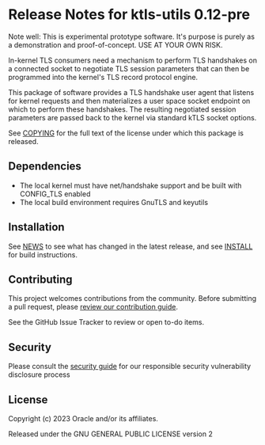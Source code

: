 # Release Notes for ktls-utils 0.12-pre

Note well: This is experimental prototype software. It's purpose is
purely as a demonstration and proof-of-concept. USE AT YOUR OWN RISK.

In-kernel TLS consumers need a mechanism to perform TLS handshakes
on a connected socket to negotiate TLS session parameters that can
then be programmed into the kernel's TLS record protocol engine.

This package of software provides a TLS handshake user agent that
listens for kernel requests and then materializes a user space
socket endpoint on which to perform these handshakes. The resulting
negotiated session parameters are passed back to the kernel via
standard kTLS socket options.

See [COPYING](COPYING) for the full text of the license under which
this package is released.

## Dependencies

* The local kernel must have net/handshake support and be built with
  CONFIG_TLS enabled
* The local build environment requires GnuTLS and keyutils

## Installation

See [NEWS](NEWS) to see what has changed in the latest release,
and see [INSTALL](INSTALL) for build instructions.

## Contributing

This project welcomes contributions from the community.
Before submitting a pull request,
please [review our contribution guide](./CONTRIBUTING.md).

See the GitHub Issue Tracker to review or open to-do items.

## Security

Please consult the [security guide](./SECURITY.md) for our responsible security vulnerability disclosure process

## License

Copyright (c) 2023 Oracle and/or its affiliates.

Released under the GNU GENERAL PUBLIC LICENSE version 2
